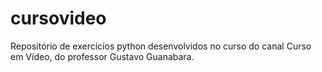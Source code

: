 # cursovideo
Repositório de exercícios python desenvolvidos no curso do canal Curso em Vídeo, do professor Gustavo Guanabara.
